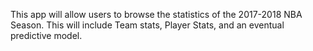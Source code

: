This app will allow users to browse the statistics of the 2017-2018 NBA Season. This will include Team stats, Player Stats, and an eventual predictive model.
